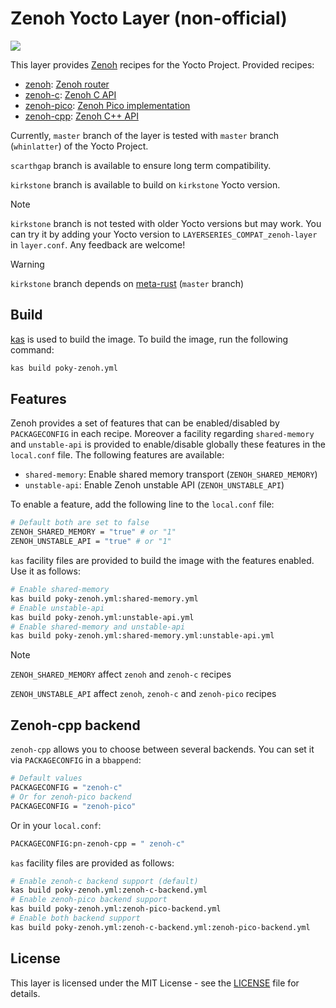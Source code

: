 # Zenoh Yocto Layer (non-official)

[![](https://github.com/Jarsop/meta-zenoh/actions/workflows/build.yaml/badge.svg?branch=master)](https://github.com/Jarsop/meta-zenoh/actions/workflows/build.yaml)

This layer provides [Zenoh](https://zenoh.io) recipes for the Yocto Project.
Provided recipes:

- [zenoh](meta-zenoh/recipes-connectivity/zenoh/zenoh_git.bb): [Zenoh router](https://github.com/eclipse-zenoh/zenoh.git)
- [zenoh-c](meta-zenoh/recipes-connectivity/zenoh-c/zenoh-c_git.bb): [Zenoh C API](https://github.com/eclipse-zenoh/zenoh-c.git)
- [zenoh-pico](meta-zenoh/recipes-connectivity/zenoh-pico/zenoh-pico_git.bb): [Zenoh Pico implementation](https://github.com/eclipse-zenoh/zenoh-pico.git)
- [zenoh-cpp](meta-zenoh/recipes-connectivity/zenoh-cpp/zenoh-cpp_git.bb): [Zenoh C++ API](https://github.com/eclipse-zenoh/zenoh-cpp.git)

Currently, `master` branch of the layer is tested with `master` branch (`whinlatter`) of the Yocto Project.

`scarthgap` branch is available to ensure long term compatibility.

`kirkstone` branch is available to build on `kirkstone` Yocto version.

> [!NOTE]
>
> `kirkstone` branch is not tested with older Yocto versions but may work.
> You can try it by adding your Yocto version to `LAYERSERIES_COMPAT_zenoh-layer` in `layer.conf`.
> Any feedback are welcome!

> [!WARNING]
>
> `kirkstone` branch depends on [meta-rust](https://github.com/meta-rust/meta-rust.git) (`master` branch)

## Build

[kas](https://kas.readthedocs.io/en/latest/) is used to build the image. To build the image, run the following command:

```bash
kas build poky-zenoh.yml
```

## Features

Zenoh provides a set of features that can be enabled/disabled by `PACKAGECONFIG` in each recipe.
Moreover a facility regarding `shared-memory` and `unstable-api` is provided to enable/disable globally
these features in the `local.conf` file.
The following features are available:

- `shared-memory`: Enable shared memory transport (`ZENOH_SHARED_MEMORY`)
- `unstable-api`: Enable Zenoh unstable API (`ZENOH_UNSTABLE_API`)

To enable a feature, add the following line to the `local.conf` file:

```bash
# Default both are set to false
ZENOH_SHARED_MEMORY = "true" # or "1"
ZENOH_UNSTABLE_API = "true" # or "1"
```

`kas` facility files are provided to build the image with the features enabled.
Use it as follows:

```bash
# Enable shared-memory
kas build poky-zenoh.yml:shared-memory.yml
# Enable unstable-api
kas build poky-zenoh.yml:unstable-api.yml
# Enable shared-memory and unstable-api
kas build poky-zenoh.yml:shared-memory.yml:unstable-api.yml
```

> [!NOTE]
>
> `ZENOH_SHARED_MEMORY` affect `zenoh` and `zenoh-c` recipes
>
> `ZENOH_UNSTABLE_API` affect `zenoh`, `zenoh-c` and `zenoh-pico` recipes

## Zenoh-cpp backend

`zenoh-cpp` allows you to choose between several backends.
You can set it via `PACKAGECONFIG` in a `bbappend`:

```bash
# Default values
PACKAGECONFIG = "zenoh-c"
# Or for zenoh-pico backend
PACKAGECONFIG = "zenoh-pico"
```

Or in your `local.conf`:

```bash
PACKAGECONFIG:pn-zenoh-cpp = " zenoh-c"
```

`kas` facility files are provided as follows:

```bash
# Enable zenoh-c backend support (default)
kas build poky-zenoh.yml:zenoh-c-backend.yml
# Enable zenoh-pico backend support
kas build poky-zenoh.yml:zenoh-pico-backend.yml
# Enable both backend support
kas build poky-zenoh.yml:zenoh-c-backend.yml:zenoh-pico-backend.yml
```

## License

This layer is licensed under the MIT License - see the [LICENSE](LICENSE) file for details.
